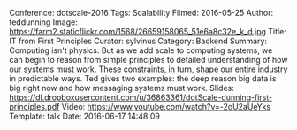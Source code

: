 Conference: dotscale-2016
Tags: Scalability
Filmed: 2016-05-25
Author: teddunning
Image: https://farm2.staticflickr.com/1568/26659158065_51e6a8c32e_k_d.jpg
Title: IT from First Principles
Curator: sylvinus
Category: Backend
Summary: Computing isn't physics. But as we add scale to computing systems, we can begin to reason from simple principles to detailed understanding of how our systems must work. These constraints, in turn, shape our entire industry in predictable ways. Ted gives two examples: the deep reason big data is big right now and how messaging systems must work.
Slides: https://dl.dropboxusercontent.com/u/36863361/dotScale-dunning-first-principles.pdf
Video: https://www.youtube.com/watch?v=-2oU2aUeYks
Template: talk
Date: 2016-06-17 14:48:09